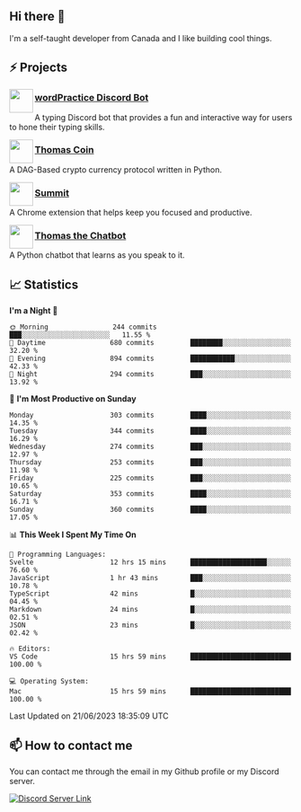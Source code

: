 <h2>Hi there 👋</h2>

<p>I'm a self-taught developer from Canada and I like building cool things.</p>

<h2>⚡ Projects</h2>

<img align="left" src="https://i.imgur.com/BIzs17V.png" width="42" height="42" />
<h3><a target="_blank" href="https://wordpractice.principle.sh/">wordPractice Discord Bot</a></h3>
<p>A typing Discord bot that provides a fun and interactive way for users to hone their typing skills.</p>

<img align="left" src="https://i.imgur.com/4FdQpgN.png" width="42" height="42" />
<h3><a href="https://github.com/principle105/thomas-coin">Thomas Coin</a></h3>
<p>A DAG-Based crypto currency protocol written in Python.</p>

<img align="left" src="https://i.imgur.com/Ly8Atho.png" width="42" height="42" />
<h3><a href="https://summit.sh/">Summit</a></h3>
<p>A Chrome extension that helps keep you focused and productive.</p>

<img align="left" src="https://i.imgur.com/hA9YF2s.png" width="42" height="42" />
<h3><a href="https://github.com/principle105/thomasthechatbot">Thomas the Chatbot</a></h3>
<p>A Python chatbot that learns as you speak to it.</p>

<h2>📈 Statistics</h2>

<!--START_SECTION:waka-->
**I'm a Night 🦉** 

```text
🌞 Morning                244 commits         ███░░░░░░░░░░░░░░░░░░░░░░   11.55 % 
🌆 Daytime                680 commits         ████████░░░░░░░░░░░░░░░░░   32.20 % 
🌃 Evening                894 commits         ███████████░░░░░░░░░░░░░░   42.33 % 
🌙 Night                  294 commits         ███░░░░░░░░░░░░░░░░░░░░░░   13.92 % 
```
📅 **I'm Most Productive on Sunday** 

```text
Monday                   303 commits         ████░░░░░░░░░░░░░░░░░░░░░   14.35 % 
Tuesday                  344 commits         ████░░░░░░░░░░░░░░░░░░░░░   16.29 % 
Wednesday                274 commits         ███░░░░░░░░░░░░░░░░░░░░░░   12.97 % 
Thursday                 253 commits         ███░░░░░░░░░░░░░░░░░░░░░░   11.98 % 
Friday                   225 commits         ███░░░░░░░░░░░░░░░░░░░░░░   10.65 % 
Saturday                 353 commits         ████░░░░░░░░░░░░░░░░░░░░░   16.71 % 
Sunday                   360 commits         ████░░░░░░░░░░░░░░░░░░░░░   17.05 % 
```


📊 **This Week I Spent My Time On** 

```text
💬 Programming Languages: 
Svelte                   12 hrs 15 mins      ███████████████████░░░░░░   76.60 % 
JavaScript               1 hr 43 mins        ███░░░░░░░░░░░░░░░░░░░░░░   10.78 % 
TypeScript               42 mins             █░░░░░░░░░░░░░░░░░░░░░░░░   04.45 % 
Markdown                 24 mins             █░░░░░░░░░░░░░░░░░░░░░░░░   02.51 % 
JSON                     23 mins             █░░░░░░░░░░░░░░░░░░░░░░░░   02.42 % 

🔥 Editors: 
VS Code                  15 hrs 59 mins      █████████████████████████   100.00 % 

💻 Operating System: 
Mac                      15 hrs 59 mins      █████████████████████████   100.00 % 
```


 Last Updated on 21/06/2023 18:35:09 UTC
<!--END_SECTION:waka-->

<h2>📫 How to contact me</h2>

You can contact me through the email in my Github profile or my Discord server.

[![Discord Server Link](https://dcbadge.vercel.app/api/server/DHnk46C)](https://discord.gg/DHnk46C)

